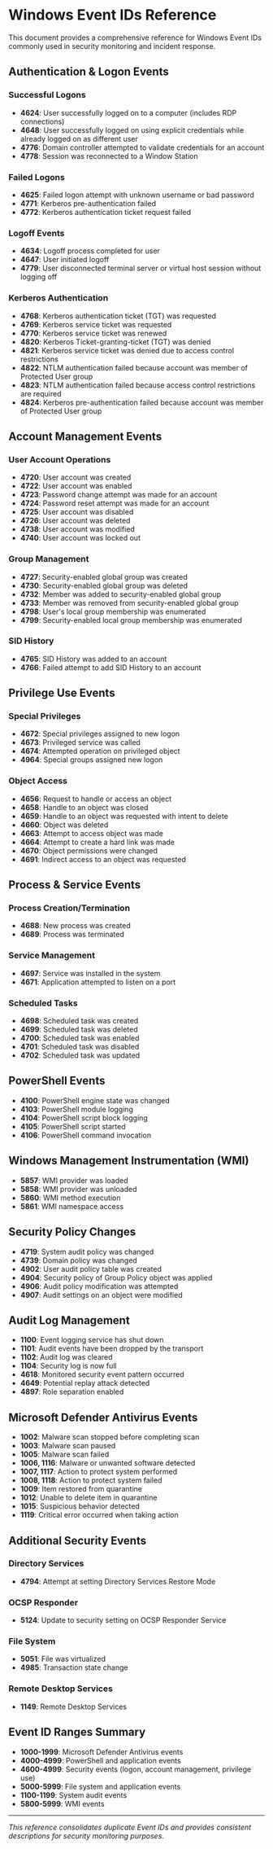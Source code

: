 # Windows Event IDs Reference

This document provides a comprehensive reference for Windows Event IDs commonly used in security monitoring and incident response.

## Authentication & Logon Events

### Successful Logons
- **4624**: User successfully logged on to a computer (includes RDP connections)
- **4648**: User successfully logged on using explicit credentials while already logged on as different user
- **4776**: Domain controller attempted to validate credentials for an account
- **4778**: Session was reconnected to a Window Station

### Failed Logons
- **4625**: Failed logon attempt with unknown username or bad password
- **4771**: Kerberos pre-authentication failed
- **4772**: Kerberos authentication ticket request failed

### Logoff Events
- **4634**: Logoff process completed for user
- **4647**: User initiated logoff
- **4779**: User disconnected terminal server or virtual host session without logging off

### Kerberos Authentication
- **4768**: Kerberos authentication ticket (TGT) was requested
- **4769**: Kerberos service ticket was requested
- **4770**: Kerberos service ticket was renewed
- **4820**: Kerberos Ticket-granting-ticket (TGT) was denied
- **4821**: Kerberos service ticket was denied due to access control restrictions
- **4822**: NTLM authentication failed because account was member of Protected User group
- **4823**: NTLM authentication failed because access control restrictions are required
- **4824**: Kerberos pre-authentication failed because account was member of Protected User group

## Account Management Events

### User Account Operations
- **4720**: User account was created
- **4722**: User account was enabled
- **4723**: Password change attempt was made for an account
- **4724**: Password reset attempt was made for an account
- **4725**: User account was disabled
- **4726**: User account was deleted
- **4738**: User account was modified
- **4740**: User account was locked out

### Group Management
- **4727**: Security-enabled global group was created
- **4730**: Security-enabled global group was deleted
- **4732**: Member was added to security-enabled global group
- **4733**: Member was removed from security-enabled global group
- **4798**: User's local group membership was enumerated
- **4799**: Security-enabled local group membership was enumerated

### SID History
- **4765**: SID History was added to an account
- **4766**: Failed attempt to add SID History to an account

## Privilege Use Events

### Special Privileges
- **4672**: Special privileges assigned to new logon
- **4673**: Privileged service was called
- **4674**: Attempted operation on privileged object
- **4964**: Special groups assigned new logon

### Object Access
- **4656**: Request to handle or access an object
- **4658**: Handle to an object was closed
- **4659**: Handle to an object was requested with intent to delete
- **4660**: Object was deleted
- **4663**: Attempt to access object was made
- **4664**: Attempt to create a hard link was made
- **4670**: Object permissions were changed
- **4691**: Indirect access to an object was requested

## Process & Service Events

### Process Creation/Termination
- **4688**: New process was created
- **4689**: Process was terminated

### Service Management
- **4697**: Service was installed in the system
- **4671**: Application attempted to listen on a port

### Scheduled Tasks
- **4698**: Scheduled task was created
- **4699**: Scheduled task was deleted
- **4700**: Scheduled task was enabled
- **4701**: Scheduled task was disabled
- **4702**: Scheduled task was updated

## PowerShell Events

- **4100**: PowerShell engine state was changed
- **4103**: PowerShell module logging
- **4104**: PowerShell script block logging
- **4105**: PowerShell script started
- **4106**: PowerShell command invocation

## Windows Management Instrumentation (WMI)

- **5857**: WMI provider was loaded
- **5858**: WMI provider was unloaded
- **5860**: WMI method execution
- **5861**: WMI namespace access

## Security Policy Changes

- **4719**: System audit policy was changed
- **4739**: Domain policy was changed
- **4902**: User audit policy table was created
- **4904**: Security policy of Group Policy object was applied
- **4906**: Audit policy modification was attempted
- **4907**: Audit settings on an object were modified

## Audit Log Management

- **1100**: Event logging service has shut down
- **1101**: Audit events have been dropped by the transport
- **1102**: Audit log was cleared
- **1104**: Security log is now full
- **4618**: Monitored security event pattern occurred
- **4649**: Potential replay attack detected
- **4897**: Role separation enabled

## Microsoft Defender Antivirus Events

- **1002**: Malware scan stopped before completing scan
- **1003**: Malware scan paused
- **1005**: Malware scan failed
- **1006, 1116**: Malware or unwanted software detected
- **1007, 1117**: Action to protect system performed
- **1008, 1118**: Action to protect system failed
- **1009**: Item restored from quarantine
- **1012**: Unable to delete item in quarantine
- **1015**: Suspicious behavior detected
- **1119**: Critical error occurred when taking action

## Additional Security Events

### Directory Services
- **4794**: Attempt at setting Directory Services Restore Mode

### OCSP Responder
- **5124**: Update to security setting on OCSP Responder Service

### File System
- **5051**: File was virtualized
- **4985**: Transaction state change

### Remote Desktop Services
- **1149**: Remote Desktop Services

## Event ID Ranges Summary

- **1000-1999**: Microsoft Defender Antivirus events
- **4000-4999**: PowerShell and application events
- **4600-4999**: Security events (logon, account management, privilege use)
- **5000-5999**: File system and application events
- **1100-1199**: System audit events
- **5800-5999**: WMI events

---

*This reference consolidates duplicate Event IDs and provides consistent descriptions for security monitoring purposes.*